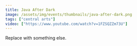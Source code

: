 ```yaml
---
title: Java After Dark
image: /assets/img/events/thumbnails/java-after-dark.png
tags: ["central arts"]
video: ["https://www.youtube.com/watch?v=1FZSQZZm73U"]
---
```



Replace with something else.

